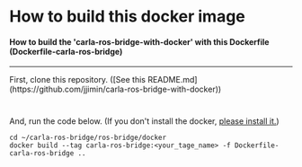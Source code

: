 # How to build this docker image
#### How to build the 'carla-ros-bridge-with-docker' with this Dockerfile (Dockerfile-carla-ros-bridge)
<hr/>
First, clone this repository. ([See this README.md](https://github.com/jjimin/carla-ros-bridge-with-docker))  

#
And, run the code below.
(If you don't install the docker, [please install it.](https://docs.docker.com/install/linux/docker-ce/ubuntu/))
```
cd ~/carla-ros-bridge/ros-bridge/docker
docker build --tag carla-ros-bridge:<your_tage_name> -f Dockerfile-carla-ros-bridge ..
```
